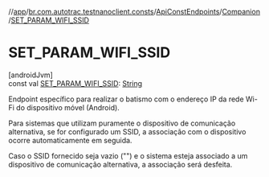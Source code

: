 //[app](../../../../index.md)/[br.com.autotrac.testnanoclient.consts](../../index.md)/[ApiConstEndpoints](../index.md)/[Companion](index.md)/[SET_PARAM_WIFI_SSID](-s-e-t_-p-a-r-a-m_-w-i-f-i_-s-s-i-d.md)

# SET_PARAM_WIFI_SSID

[androidJvm]\
const val [SET_PARAM_WIFI_SSID](-s-e-t_-p-a-r-a-m_-w-i-f-i_-s-s-i-d.md): [String](https://kotlinlang.org/api/latest/jvm/stdlib/kotlin/-string/index.html)

Endpoint específico para realizar o batismo com o endereço IP da rede Wi-Fi do dispositivo móvel (Android).

Para sistemas que utilizam puramente o dispositivo de comunicação alternativa, se for configurado um SSID, a associação com o dispositivo ocorre automaticamente em seguida.

Caso o SSID fornecido seja vazio ("") e o sistema esteja associado a um dispositivo de comunicação alternativa, a associação será desfeita.
